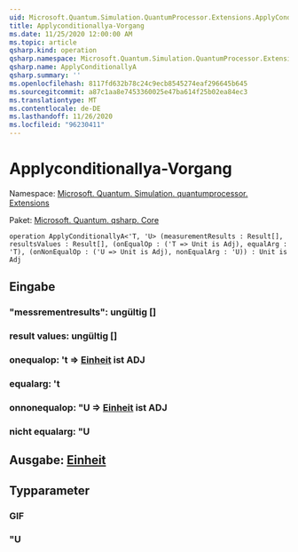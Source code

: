 ```yaml
---
uid: Microsoft.Quantum.Simulation.QuantumProcessor.Extensions.ApplyConditionallyA
title: Applyconditionallya-Vorgang
ms.date: 11/25/2020 12:00:00 AM
ms.topic: article
qsharp.kind: operation
qsharp.namespace: Microsoft.Quantum.Simulation.QuantumProcessor.Extensions
qsharp.name: ApplyConditionallyA
qsharp.summary: ''
ms.openlocfilehash: 8117fd632b78c24c9ecb8545274eaf296645b645
ms.sourcegitcommit: a87c1aa8e7453360025e47ba614f25b02ea84ec3
ms.translationtype: MT
ms.contentlocale: de-DE
ms.lasthandoff: 11/26/2020
ms.locfileid: "96230411"
---
```

# <a name="applyconditionallya-operation"></a>Applyconditionallya-Vorgang

Namespace: [Microsoft. Quantum. Simulation. quantumprocessor. Extensions](xref:Microsoft.Quantum.Simulation.QuantumProcessor.Extensions)

Paket: [Microsoft. Quantum. qsharp. Core](https://nuget.org/packages/Microsoft.Quantum.QSharp.Core)




```qsharp
operation ApplyConditionallyA<'T, 'U> (measurementResults : Result[], resultsValues : Result[], (onEqualOp : ('T => Unit is Adj), equalArg : 'T), (onNonEqualOp : ('U => Unit is Adj), nonEqualArg : 'U)) : Unit is Adj
```


## <a name="input"></a>Eingabe

### <a name="measurementresults--__invalidresult__"></a>"messrementresults": __ungültig <Result>__[]




### <a name="resultsvalues--__invalidresult__"></a>result values: __ungültig <Result>__[]




### <a name="onequalop--t--unit--is-adj"></a>onequalop: 't => [Einheit](xref:microsoft.quantum.lang-ref.unit)  ist ADJ




### <a name="equalarg--t"></a>equalarg: 't




### <a name="onnonequalop--u--unit--is-adj"></a>onnonequalop: "U => [Einheit](xref:microsoft.quantum.lang-ref.unit)  ist ADJ




### <a name="nonequalarg--u"></a>nicht equalarg: "U





## <a name="output--unit"></a>Ausgabe: [Einheit](xref:microsoft.quantum.lang-ref.unit)



## <a name="type-parameters"></a>Typparameter

### <a name="t"></a>GIF


### <a name="u"></a>"U

